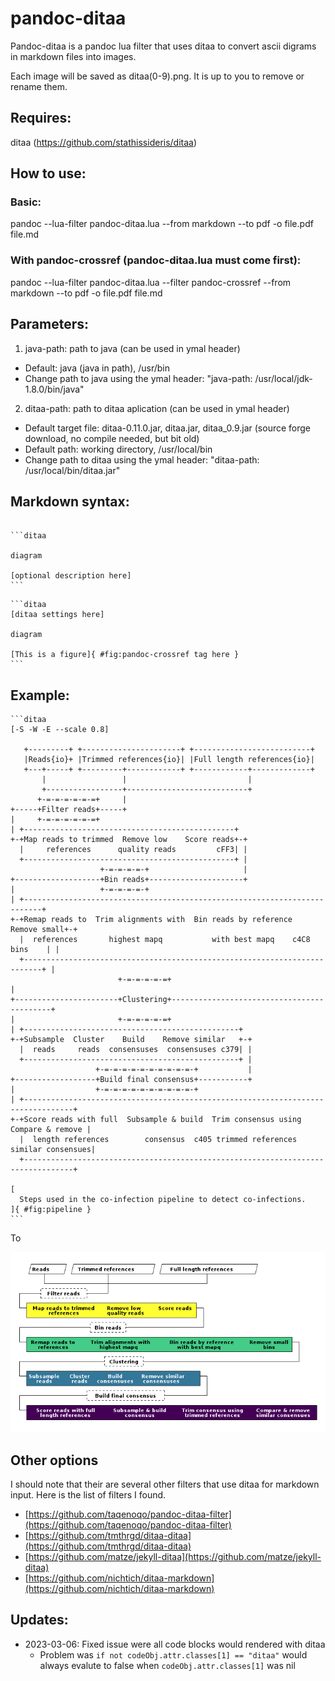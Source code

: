 # pandoc-ditaa

Pandoc-ditaa is a pandoc lua filter that uses ditaa to convert ascii
  digrams in markdown files into images.

Each image will be saved as ditaa(0-9).png. It is up to you to remove
  or rename them.

## Requires:

ditaa (https://github.com/stathissideris/ditaa)

## How to use:

### Basic:

pandoc --lua-filter pandoc-ditaa.lua --from markdown --to pdf -o file.pdf file.md

### With pandoc-crossref (pandoc-ditaa.lua must come first):

pandoc --lua-filter pandoc-ditaa.lua --filter pandoc-crossref --from markdown --to pdf -o file.pdf file.md

## Parameters:

1. java-path: path to java (can be used in ymal header)
  - Default: java (java in path), /usr/bin
  - Change path to java using the ymal header:
    "java-path: /usr/local/jdk-1.8.0/bin/java"
2. ditaa-path: path to ditaa aplication (can be used in ymal header)
  - Default target file: ditaa-0.11.0.jar, ditaa.jar, ditaa_0.9.jar
    (source forge download, no compile needed, but bit old)
  - Default path: working directory, /usr/local/bin
  - Change path to ditaa using the ymal header:
    "ditaa-path: /usr/local/bin/ditaa.jar"

## Markdown syntax:

````

```ditaa

diagram

[optional description here]
```
````

````
```ditaa
[ditaa settings here]

diagram

[This is a figure]{ #fig:pandoc-crossref tag here }
```
````


## Example:

````
```ditaa
[-S -W -E --scale 0.8]

   +---------+ +----------------------+ +--------------------------+
   |Reads{io}+ |Trimmed references{io}| |Full length references{io}|
   +---+-----+ +---------+------------+ +------------+-------------+
       |                 |                           |
       +-----------------+---------------------------+
      +-=-=-=-=-=-=+     |
+-----+Filter reads+-----+
|     +-=-=-=-=-=-=+
| +-----------------------------------------------+
+-+Map reads to trimmed  Remove low    Score reads+-+
  |     references      quality reads         cFF3| |
  +-----------------------------------------------+ |
                    +-=-=-=-=-+                     |
+-------------------+Bin reads+---------------------+
|                   +-=-=-=-=-+
| +--------------------------------------------------------------------------+
+-+Remap reads to  Trim alignments with  Bin reads by reference  Remove small+-+
  |  references       highest mapq           with best mapq    c4C8  bins    | |
  +--------------------------------------------------------------------------+ |
                        +-=-=-=-=-=+                                           |
+-----------------------+Clustering+-------------------------------------------+
|                       +-=-=-=-=-=+    
| +------------------------------------------------+
+-+Subsample  Cluster    Build    Remove similar   +-+
  |  reads     reads  consensuses  consensuses c379| |
  +------------------------------------------------+ |
                   +-=-=-=-=-=-=-=-=-=-=-+           |
+------------------+Build final consensus+-----------+
|                  +-=-=-=-=-=-=-=-=-=-=-+
| +---------------------------------------------------------------------------------+
+-+Score reads with full  Subsample & build  Trim consensus using  Compare & remove |
  |  length references        consensus  c405 trimmed references  similar consensues|
  +---------------------------------------------------------------------------------+

[
  Steps used in the co-infection pipeline to detect co-infections.
]{ #fig:pipeline }
```
````

To

![An example image](example/ditaa0.png)

## Other options

I should note that their are several other filters that use ditaa for
  markdown input. Here is the list of filters I found.

- [https://github.com/taqenoqo/pandoc-ditaa-filter](https://github.com/taqenoqo/pandoc-ditaa-filter)
- [https://github.com/tmthrgd/ditaa-ditaa](https://github.com/tmthrgd/ditaa-ditaa)
- [https://github.com/matze/jekyll-ditaa](https://github.com/matze/jekyll-ditaa)
- [https://github.com/nichtich/ditaa-markdown](https://github.com/nichtich/ditaa-markdown)

## Updates:

- 2023-03-06: Fixed issue were all code blocks would rendered with ditaa
    - Problem was ```if not codeObj.attr.classes[1] == "ditaa"```
      would always evalute to false when ```codeObj.attr.classes[1]```
      was nil
